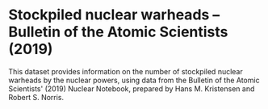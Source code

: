 # Stockpiled nuclear warheads – Bulletin of the Atomic Scientists (2019)

This dataset provides information on the number of stockpiled nuclear warheads by the nuclear powers, using data from the Bulletin of the Atomic Scientists' (2019) Nuclear Notebook, prepared by Hans M. Kristensen and Robert S. Norris.